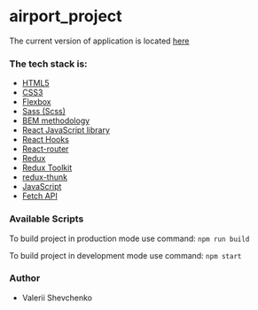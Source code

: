 # airport_project

The current version of application is located [here](https://airport-kiev.netlify.app)

### The tech stack is:

- [HTML5](https://en.wikipedia.org/wiki/HTML5)
- [CSS3](https://en.wikipedia.org/wiki/Cascading_Style_Sheets)
- [Flexbox](https://en.wikipedia.org/wiki/CSS_Flexible_Box_Layout)
- [Sass (Scss)](https://sass-lang.com/)
- [BEM methodology](https://en.bem.info/methodology/)
- [React JavaScript library](https://reactjs.org/)
- [React Hooks](https://reactjs.org/docs/hooks-faq.html#gatsby-focus-wrapper)
- [React-router](https://reactrouter.com/web/guides/quick-start)
- [Redux](https://redux.js.org/)
- [Redux Toolkit](https://redux-toolkit.js.org/)
- [redux-thunk](https://github.com/reduxjs/redux-thunk)
- [JavaScript](https://developer.mozilla.org/en-US/docs/Web/JavaScript)
- [Fetch API](https://developer.mozilla.org/en-US/docs/Web/API/Fetch_API)

### Available Scripts

To build project in production mode use command: `npm run build`

To build project in development mode use command: `npm start`

### Author

- Valerii Shevchenko
